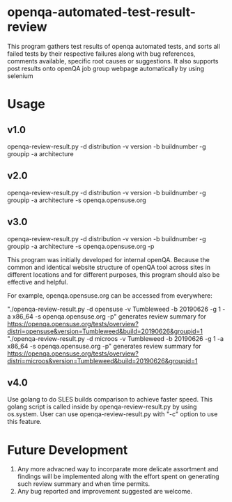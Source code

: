 # openqa-automated-test-result-review
This program gathers test results of openqa automated tests, and sorts all failed tests by their respective failures along with bug references, comments available, specific root causes or suggestions. It also supports post results onto openQA job group webpage automatically by using selenium

# Usage
## v1.0
openqa-review-result.py -d distribution -v version -b buildnumber -g groupip -a architecture
## v2.0
openqa-review-result.py -d distribution -v version -b buildnumber -g groupip -a architecture -s openqa.opensuse.org 
## v3.0
openqa-review-result.py -d distribution -v version -b buildnumber -g groupip -a architecture -s openqa.opensuse.org -p



This program was initially developed for internal openQA. Because the common and identical website structure of openQA tool across sites in different locations and for different purposes, this program should also be effective and helpful. 

For example, openqa.opensuse.org can be accessed from everywhere:

"./openqa-review-result.py -d opensuse -v Tumbleweed -b 20190626 -g 1 -a x86_64 -s openqa.opensuse.org -p" generates review summary for   
https://openqa.opensuse.org/tests/overview?distri=opensuse&version=Tumbleweed&build=20190626&groupid=1 
"./openqa-review-result.py -d microos -v Tumbleweed -b 20190626 -g 1 -a x86_64 -s openqa.opensuse.org -p" generates review summary for
https://openqa.opensuse.org/tests/overview?distri=microos&version=Tumbleweed&build=20190626&groupid=1
## v4.0
Use golang to do SLES builds comparison to achieve faster speed. This golang script is called inside by openqa-review-result.py by using os.system. User can use openqa-review-result.py with "-c" option to use this feature.
  
# Future Development
1. Any more advacned way to incorparate more delicate assortment and findings will be implemented along with the effort spent on generating such review summary and when time permits.
2. Any bug reported and improvement suggested are welcome.
